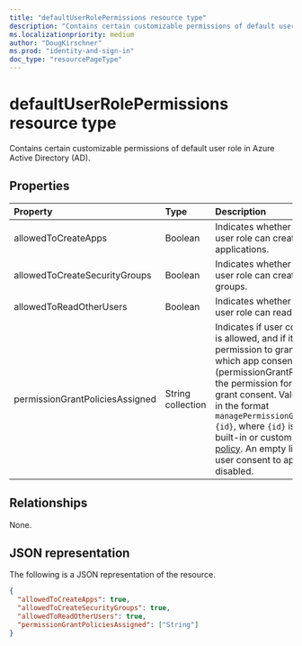 ```yaml
---
title: "defaultUserRolePermissions resource type"
description: "Contains certain customizable permissions of default user role."
ms.localizationpriority: medium
author: "DougKirschner"
ms.prod: "identity-and-sign-in"
doc_type: "resourcePageType"
---
```


# defaultUserRolePermissions resource type

Contains certain customizable permissions of default user role in Azure Active Directory (AD).

## Properties

| Property | Type | Description |
|:-------- |:---- |:----------- |
| allowedToCreateApps | Boolean | Indicates whether the default user role can create applications. |  
| allowedToCreateSecurityGroups | Boolean | Indicates whether the default user role can create security groups. |  
| allowedToReadOtherUsers | Boolean | Indicates whether the default user role can read other users. |
|permissionGrantPoliciesAssigned|String collection|Indicates if user consent to apps is allowed, and if it is, which permission to grant consent and which app consent policy (permissionGrantPolicy) govern the permission for users to grant consent. Value should be in the format `managePermissionGrantsForSelf.{id}`, where `{id}` is the **id** of a built-in or custom [app consent policy](/azure/active-directory/manage-apps/manage-app-consent-policies). An empty list indicates user consent to apps is disabled. |

## Relationships

None.

## JSON representation

The following is a JSON representation of the resource.

<!-- {
  "blockType": "resource",
  "keyProperty": "id",
  "@odata.type": "microsoft.graph.defaultUserRolePermissions"
}-->

```json
{
  "allowedToCreateApps": true,
  "allowedToCreateSecurityGroups": true,
  "allowedToReadOtherUsers": true,
  "permissionGrantPoliciesAssigned": ["String"]
}
```

<!-- uuid: 8fcb5dbc-d5aa-4681-8e31-b001d5168d79
2015-10-25 14:57:30 UTC -->
<!--
{
  "type": "#page.annotation",
  "description": "defaultUserRolePermissions resource",
  "keywords": "",
  "section": "documentation",
  "tocPath": "",
  "suppressions": []
}
-->
